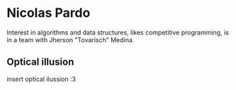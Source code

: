 # Nicolas Pardo
Interest in algorithms and data structures, likes competitive programming, is in a team with Jherson "Tovarisch" Medina.
## Optical illusion
insert optical ilussion :3
